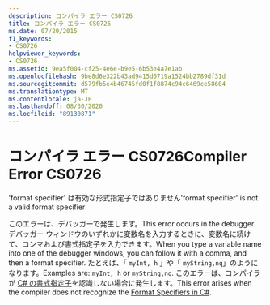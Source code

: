 ```yaml
---
description: コンパイラ エラー CS0726
title: コンパイラ エラー CS0726
ms.date: 07/20/2015
f1_keywords:
- CS0726
helpviewer_keywords:
- CS0726
ms.assetid: 9ea5f004-cf25-4e6e-b9e5-6b53e4a7e1ab
ms.openlocfilehash: 9be8d6e322b43ad9415d0719a1524bb2789df31d
ms.sourcegitcommit: d579fb5e4b46745fd0f1f8874c94c6469ce58604
ms.translationtype: MT
ms.contentlocale: ja-JP
ms.lasthandoff: 08/30/2020
ms.locfileid: "89130871"
---
```

# <a name="compiler-error-cs0726"></a><span data-ttu-id="eac6e-103">コンパイラ エラー CS0726</span><span class="sxs-lookup"><span data-stu-id="eac6e-103">Compiler Error CS0726</span></span>
<span data-ttu-id="eac6e-104">'format specifier' は有効な形式指定子ではありません</span><span class="sxs-lookup"><span data-stu-id="eac6e-104">'format specifier' is not a valid format specifier</span></span>  
  
 <span data-ttu-id="eac6e-105">このエラーは、デバッガーで発生します。</span><span class="sxs-lookup"><span data-stu-id="eac6e-105">This error occurs in the debugger.</span></span> <span data-ttu-id="eac6e-106">デバッガー ウィンドウのいずれかに変数名を入力するときに、変数名に続けて、コンマおよび書式指定子を入力できます。</span><span class="sxs-lookup"><span data-stu-id="eac6e-106">When you type a variable name into one of the debugger windows, you can follow it with a comma, and then a format specifier.</span></span> <span data-ttu-id="eac6e-107">たとえば、「 `myInt, h` 」や「 `myString,nq`」のようになります。</span><span class="sxs-lookup"><span data-stu-id="eac6e-107">Examples are: `myInt, h` or `myString,nq`.</span></span> <span data-ttu-id="eac6e-108">このエラーは、コンパイラが [C# の書式指定子](/visualstudio/debugger/format-specifiers-in-csharp)を認識しない場合に発生します。</span><span class="sxs-lookup"><span data-stu-id="eac6e-108">This error arises when the compiler does not recognize the [Format Specifiers in C#](/visualstudio/debugger/format-specifiers-in-csharp).</span></span>
